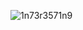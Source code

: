 ![1n73r3571n9](https://www.skeptic.com/wordpress/wp-content/uploads/21-4-illo-Matrix-Thinker-by-Astor-Alexander-2x.jpg)
